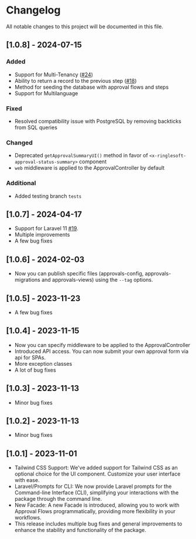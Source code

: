 # Changelog
All notable changes to this project will be documented in this file.

## [1.0.8] - 2024-07-15
### Added
- Support for Multi-Tenancy ([#24](https://github.com/ringlesoft/laravel-process-approval/issues/24))
- Ability to return a record to the previous step ([#18](https://github.com/ringlesoft/laravel-process-approval/issues/18))
- Method for seeding the database with approval flows and steps
- Support for Multilanguage

### Fixed
- Resolved compatibility issue with PostgreSQL by removing backticks from SQL queries

### Changed
- Deprecated `getApprovalSummaryUI()` method in favor of `<x-ringlesoft-approval-status-summary>` component
- `web` middleware is applied to the ApprovalController by default

### Additional
- Added testing branch `tests`

## [1.0.7] - 2024-04-17
- Support for Laravel 11 [#19](https://github.com/ringlesoft/laravel-process-approval/issues/19).
- Multiple improvements
- A few bug fixes

## [1.0.6] - 2024-02-03
- Now you can publish specific files (approvals-config, approvals-migrations and approvals-views) using the `--tag` options.

## [1.0.5] - 2023-11-23
- A few bug fixes

## [1.0.4] - 2023-11-15
- Now you can specify middleware to be applied to the ApprovalController
- Introduced API access. You can now submit your own approval form via api for SPAs.
- More exception classes
- A lot of bug fixes

## [1.0.3] - 2023-11-13
- Minor bug fixes

## [1.0.2] - 2023-11-13
- Minor bug fixes

## [1.0.1] - 2023-11-01
- Tailwind CSS Support: We've added support for Tailwind CSS as an optional choice for the UI component. Customize your user interface with ease.
- Laravel/Prompts for CLI: We now provide Laravel prompts for the Command-line Interface (CLI), simplifying your interactions with the package through the command line.
- New Facade: A new Facade is introduced, allowing you to work with Approval Flows programmatically, providing more flexibility in your workflows.
- This release includes multiple bug fixes and general improvements to enhance the stability and functionality of the package.
